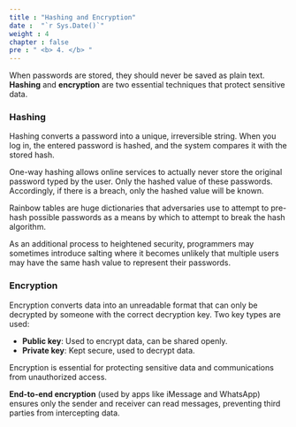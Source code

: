 ```yaml
---
title : "Hashing and Encryption"
date :  "`r Sys.Date()`" 
weight : 4 
chapter : false
pre : " <b> 4. </b> "
---
```

When passwords are stored, they should never be saved as plain text. **Hashing** and **encryption** are two essential techniques that protect sensitive data.
### Hashing
Hashing converts a password into a unique, irreversible string. When you log in, the entered password is hashed, and the system compares it with the stored hash.

One-way hashing allows online services to actually never store the original password typed by the user. Only the hashed value of these passwords. Accordingly, if there is a breach, only the hashed value will be known.

Rainbow tables are huge dictionaries that adversaries use to attempt to pre-hash possible passwords as a means by which to attempt to break the hash algorithm.

As an additional process to heightened security, programmers may sometimes introduce salting where it becomes unlikely that multiple users may have the same hash value to represent their passwords. 

### Encryption
Encryption converts data into an unreadable format that can only be decrypted by someone with the correct decryption key. Two key types are used:
- **Public key**: Used to encrypt data, can be shared openly.
- **Private key**: Kept secure, used to decrypt data.

Encryption is essential for protecting sensitive data and communications from unauthorized access. 

**End-to-end encryption** (used by apps like iMessage and WhatsApp) ensures only the sender and receiver can read messages, preventing third parties from intercepting data.

